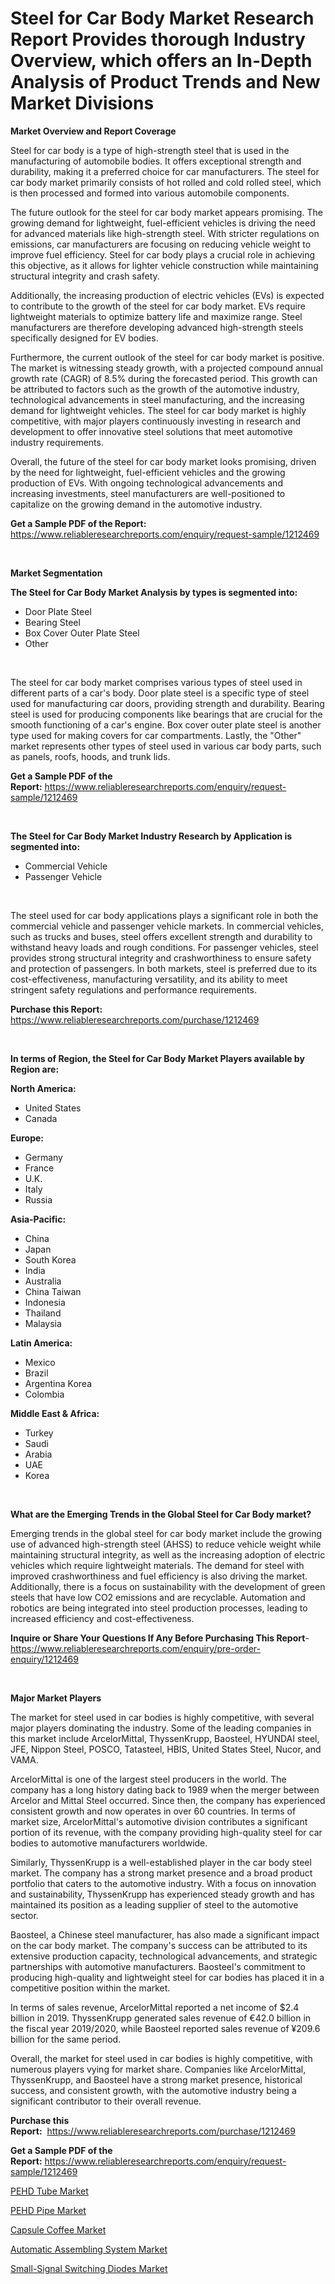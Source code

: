 <p><h1>Steel for Car Body Market Research Report Provides thorough Industry Overview, which offers an In-Depth Analysis of Product Trends and New Market Divisions</h1></p><p><strong>Market Overview and Report Coverage</strong></p>
<p><p>Steel for car body is a type of high-strength steel that is used in the manufacturing of automobile bodies. It offers exceptional strength and durability, making it a preferred choice for car manufacturers. The steel for car body market primarily consists of hot rolled and cold rolled steel, which is then processed and formed into various automobile components.</p><p>The future outlook for the steel for car body market appears promising. The growing demand for lightweight, fuel-efficient vehicles is driving the need for advanced materials like high-strength steel. With stricter regulations on emissions, car manufacturers are focusing on reducing vehicle weight to improve fuel efficiency. Steel for car body plays a crucial role in achieving this objective, as it allows for lighter vehicle construction while maintaining structural integrity and crash safety.</p><p>Additionally, the increasing production of electric vehicles (EVs) is expected to contribute to the growth of the steel for car body market. EVs require lightweight materials to optimize battery life and maximize range. Steel manufacturers are therefore developing advanced high-strength steels specifically designed for EV bodies.</p><p>Furthermore, the current outlook of the steel for car body market is positive. The market is witnessing steady growth, with a projected compound annual growth rate (CAGR) of 8.5% during the forecasted period. This growth can be attributed to factors such as the growth of the automotive industry, technological advancements in steel manufacturing, and the increasing demand for lightweight vehicles. The steel for car body market is highly competitive, with major players continuously investing in research and development to offer innovative steel solutions that meet automotive industry requirements.</p><p>Overall, the future of the steel for car body market looks promising, driven by the need for lightweight, fuel-efficient vehicles and the growing production of EVs. With ongoing technological advancements and increasing investments, steel manufacturers are well-positioned to capitalize on the growing demand in the automotive industry.</p></p>
<p><strong>Get a Sample PDF of the Report:</strong> <a href="https://www.reliableresearchreports.com/enquiry/request-sample/1212469">https://www.reliableresearchreports.com/enquiry/request-sample/1212469</a></p>
<p>&nbsp;</p>
<p><strong>Market Segmentation</strong></p>
<p><strong>The Steel for Car Body Market Analysis by types is segmented into:</strong></p>
<p><ul><li>Door Plate Steel</li><li>Bearing Steel</li><li>Box Cover Outer Plate Steel</li><li>Other</li></ul></p>
<p>&nbsp;</p>
<p><p>The steel for car body market comprises various types of steel used in different parts of a car's body. Door plate steel is a specific type of steel used for manufacturing car doors, providing strength and durability. Bearing steel is used for producing components like bearings that are crucial for the smooth functioning of a car's engine. Box cover outer plate steel is another type used for making covers for car compartments. Lastly, the "Other" market represents other types of steel used in various car body parts, such as panels, roofs, hoods, and trunk lids.</p></p>
<p><strong>Get a Sample PDF of the Report:</strong>&nbsp;<a href="https://www.reliableresearchreports.com/enquiry/request-sample/1212469">https://www.reliableresearchreports.com/enquiry/request-sample/1212469</a></p>
<p>&nbsp;</p>
<p><strong>The Steel for Car Body Market Industry Research by Application is segmented into:</strong></p>
<p><ul><li>Commercial Vehicle</li><li>Passenger Vehicle</li></ul></p>
<p>&nbsp;</p>
<p><p>The steel used for car body applications plays a significant role in both the commercial vehicle and passenger vehicle markets. In commercial vehicles, such as trucks and buses, steel offers excellent strength and durability to withstand heavy loads and rough conditions. For passenger vehicles, steel provides strong structural integrity and crashworthiness to ensure safety and protection of passengers. In both markets, steel is preferred due to its cost-effectiveness, manufacturing versatility, and its ability to meet stringent safety regulations and performance requirements.</p></p>
<p><strong>Purchase this Report:</strong>&nbsp; <a href="https://www.reliableresearchreports.com/purchase/1212469">https://www.reliableresearchreports.com/purchase/1212469</a></p>
<p>&nbsp;</p>
<p><strong>In terms of Region, the Steel for Car Body Market Players available by Region are:</strong></p>
<p>
    <p> <strong> North America: </strong>
        <ul>
            <li>United States</li>
            <li>Canada</li>
        </ul>
        </p> 
    <p> <strong> Europe: </strong>
        <ul>
            <li>Germany</li>
            <li>France</li>
            <li>U.K.</li>
            <li>Italy</li>
            <li>Russia</li>
        </ul>
        </p> 
    <p> <strong> Asia-Pacific: </strong>
        <ul>
            <li>China</li>
            <li>Japan</li>
            <li>South Korea</li>
            <li>India</li>
            <li>Australia</li>
            <li>China Taiwan</li>
            <li>Indonesia</li>
            <li>Thailand</li>
            <li>Malaysia</li>
        </ul>
        </p> 
    <p> <strong> Latin America: </strong>
        <ul>
            <li>Mexico</li>
            <li>Brazil</li>
            <li>Argentina Korea</li>
            <li>Colombia</li>
        </ul>
        </p> 
    <p> <strong> Middle East & Africa: </strong>
        <ul>
            <li>Turkey</li>
            <li>Saudi</li>
            <li>Arabia</li>
            <li>UAE</li>
            <li>Korea</li>
        </ul>
    </p>
    </p>
<p>&nbsp;</p>
<p><strong>What are the Emerging Trends in the Global Steel for Car Body market?</strong></p>
<p><p>Emerging trends in the global steel for car body market include the growing use of advanced high-strength steel (AHSS) to reduce vehicle weight while maintaining structural integrity, as well as the increasing adoption of electric vehicles which require lightweight materials. The demand for steel with improved crashworthiness and fuel efficiency is also driving the market. Additionally, there is a focus on sustainability with the development of green steels that have low CO2 emissions and are recyclable. Automation and robotics are being integrated into steel production processes, leading to increased efficiency and cost-effectiveness.</p></p>
<p><strong>Inquire or Share Your Questions If Any Before Purchasing This Report</strong>- <a href="https://www.reliableresearchreports.com/enquiry/pre-order-enquiry/1212469">https://www.reliableresearchreports.com/enquiry/pre-order-enquiry/1212469</a></p>
<p>&nbsp;</p>
<p><strong>Major Market Players</strong></p>
<p><p>The market for steel used in car bodies is highly competitive, with several major players dominating the industry. Some of the leading companies in this market include ArcelorMittal, ThyssenKrupp, Baosteel, HYUNDAI steel, JFE, Nippon Steel, POSCO, Tatasteel, HBIS, United States Steel, Nucor, and VAMA.</p><p>ArcelorMittal is one of the largest steel producers in the world. The company has a long history dating back to 1989 when the merger between Arcelor and Mittal Steel occurred. Since then, the company has experienced consistent growth and now operates in over 60 countries. In terms of market size, ArcelorMittal's automotive division contributes a significant portion of its revenue, with the company providing high-quality steel for car bodies to automotive manufacturers worldwide.</p><p>Similarly, ThyssenKrupp is a well-established player in the car body steel market. The company has a strong market presence and a broad product portfolio that caters to the automotive industry. With a focus on innovation and sustainability, ThyssenKrupp has experienced steady growth and has maintained its position as a leading supplier of steel to the automotive sector.</p><p>Baosteel, a Chinese steel manufacturer, has also made a significant impact on the car body market. The company's success can be attributed to its extensive production capacity, technological advancements, and strategic partnerships with automotive manufacturers. Baosteel's commitment to producing high-quality and lightweight steel for car bodies has placed it in a competitive position within the market.</p><p>In terms of sales revenue, ArcelorMittal reported a net income of $2.4 billion in 2019. ThyssenKrupp generated sales revenue of €42.0 billion in the fiscal year 2019/2020, while Baosteel reported sales revenue of ¥209.6 billion for the same period.</p><p>Overall, the market for steel used in car bodies is highly competitive, with numerous players vying for market share. Companies like ArcelorMittal, ThyssenKrupp, and Baosteel have a strong market presence, historical success, and consistent growth, with the automotive industry being a significant contributor to their overall revenue.</p></p>
<p><strong>Purchase this Report:</strong>&nbsp;&nbsp;<a href="https://www.reliableresearchreports.com/purchase/1212469">https://www.reliableresearchreports.com/purchase/1212469</a></p>
<p></p>
<p><strong>Get a Sample PDF of the Report:</strong>&nbsp;<a href="https://www.reliableresearchreports.com/enquiry/request-sample/1212469">https://www.reliableresearchreports.com/enquiry/request-sample/1212469</a></p>
<p><p><a href="https://medium.com/@candiceveum/pehd-tube-market-size-growth-forecast-2023-2030-c29bc005bcdb">PEHD Tube Market</a></p><p><a href="https://medium.com/@ebbakautzer/pehd-pipe-market-size-growth-forecast-2023-2030-71018a3f9b16">PEHD Pipe Market</a></p><p><a href="https://www.linkedin.com/pulse/decoding-capsule-coffee-market-deep-dive-latest-trends-segmentation/">Capsule Coffee Market</a></p><p><a href="https://github.com/kholmovskayalyudmila/Market-Research-Report-List-1/blob/main/automatic-assembling-system-market.md">Automatic Assembling System Market</a></p><p><a href="https://www.linkedin.com/pulse/small-signal-switching-diodes-market-size-growth-forecast/">Small-Signal Switching Diodes Market</a></p></p>